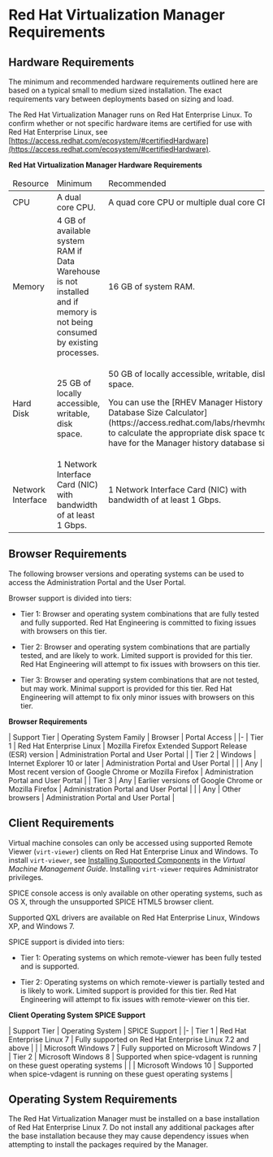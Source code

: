 # Red Hat Virtualization Manager Requirements

## Hardware Requirements

The minimum and recommended hardware requirements outlined here are based on a typical small to medium sized installation. The exact requirements vary between deployments based on sizing and load.

The Red Hat Virtualization Manager runs on Red Hat Enterprise Linux. To confirm whether or not specific hardware items are certified for use with Red Hat Enterprise Linux, see [https://access.redhat.com/ecosystem/#certifiedHardware](https://access.redhat.com/ecosystem/#certifiedHardware).

**Red Hat Virtualization Manager Hardware Requirements**

<table>
 <thead>
  <tr>
   <td>Resource</td>
   <td>Minimum</td>
   <td>Recommended</td>
  </tr>
 </thead>
 <tbody>
  <tr>
   <td>CPU</td>
   <td>A dual core CPU.</td>
   <td>A quad core CPU or multiple dual core CPUs.</td>
  </tr>
  <tr>
   <td>Memory</td>
   <td>4 GB of available system RAM if Data Warehouse is not installed and if memory is not being consumed by existing processes.</td>
   <td>16 GB of system RAM.</td>
  </tr>
  <tr>
   <td>Hard Disk</td>
   <td>25 GB of locally accessible, writable, disk space.</td>
   <td>
    <p>50 GB of locally accessible, writable, disk space.</p>
    <p>You can use the [RHEV Manager History Database Size Calculator](https://access.redhat.com/labs/rhevmhdsc/) to calculate the appropriate disk space to have for the Manager history database size.</p>
   </td>
  </tr>
  <tr>
   <td>Network Interface</td>
   <td>1 Network Interface Card (NIC) with bandwidth of at least 1 Gbps.</td>
   <td>1 Network Interface Card (NIC) with bandwidth of at least 1 Gbps.</td>
  </tr>
 </tbody>
</table>


## Browser Requirements

The following browser versions and operating systems can be used to access the Administration Portal and the User Portal. 

Browser support is divided into tiers:

* Tier 1: Browser and operating system combinations that are fully tested and fully supported. Red Hat Engineering is committed to fixing issues with browsers on this tier.

* Tier 2: Browser and operating system combinations that are partially tested, and are likely to work. Limited support is provided for this tier. Red Hat Engineering will attempt to fix issues with browsers on this tier.

* Tier 3: Browser and operating system combinations that are not tested, but may work. Minimal support is provided for this tier. Red Hat Engineering will attempt to fix only minor issues with browsers on this tier.

**Browser Requirements**

| Support Tier | Operating System Family | Browser | Portal Access |
|-
| Tier 1 | Red Hat Enterprise Linux | Mozilla Firefox Extended Support Release (ESR) version | Administration Portal and User Portal |
| Tier 2 | Windows | Internet Explorer 10 or later | Administration Portal and User Portal |
|        | Any | Most recent version of Google Chrome or Mozilla Firefox | Administration Portal and User Portal |
| Tier 3 | Any | Earlier versions of Google Chrome or Mozilla Firefox | Administration Portal and User Portal |
|        | Any | Other browsers | Administration Portal and User Portal |


## Client Requirements

Virtual machine consoles can only be accessed using supported Remote Viewer (`virt-viewer`) clients on Red Hat Enterprise Linux and Windows. To install `virt-viewer`, see [Installing Supported Components](https://access.redhat.com/documentation/en/red-hat-virtualization/4.0/single/virtual-machine-management-guide#sect-Installing_Supporting_Components) in the *Virtual Machine Management Guide*. Installing `virt-viewer` requires Administrator privileges.

SPICE console access is only available on other operating systems, such as OS X, through the unsupported SPICE HTML5 browser client.

Supported QXL drivers are available on Red Hat Enterprise Linux, Windows XP, and Windows 7.

SPICE support is divided into tiers:

* Tier 1: Operating systems on which remote-viewer has been fully tested and is supported. 

* Tier 2: Operating systems on which remote-viewer is partially tested and is likely to work. Limited support is provided for this tier. Red Hat Engineering will attempt to fix issues with remote-viewer on this tier.

**Client Operating System SPICE Support**

| Support Tier | Operating System | SPICE Support |
|-
| Tier 1 | Red Hat Enterprise Linux 7 | Fully supported on Red Hat Enterprise Linux 7.2 and above |
|        | Microsoft Windows 7 | Fully supported on Microsoft Windows 7 |
| Tier 2 | Microsoft Windows 8 | Supported when spice-vdagent is running on these guest operating systems |
|        | Microsoft Windows 10 | Supported when spice-vdagent is running on these guest operating systems |


## Operating System Requirements

The Red Hat Virtualization Manager must be installed on a base installation of Red Hat Enterprise Linux 7. Do not install any additional packages after the base installation because they may cause dependency issues when attempting to install the packages required by the Manager.

